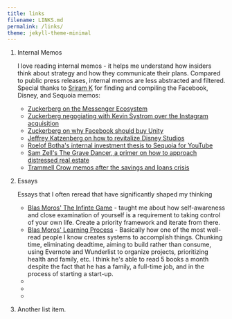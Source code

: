 ```yaml
---
title: links
filename: LINKS.md
permalink: /links/
theme: jekyll-theme-minimal
--- 
```

1.  Internal Memos

    I love reading internal memos - it helps me understand how insiders think about strategy and how they communicate their plans. Compared to public press releases, internal memos are less abstracted and filtered. Special thanks to [Sriram K](https://sriramk.com/) for finding and compiling the Facebook, Disney, and Sequoia memos:

    * [Zuckerberg on the Messenger Ecosystem](https://sriramk.com/memos/zuck-messenger-ecosystem.pdf)
    * [Zuckerberg negogiating with Kevin Systrom over the Instagram acquisition](https://sriramk.com/memos/zuck_systrom.pdf)
    * [Zuckerberg on why Facebook should buy Unity](https://sriramk.com/memos/zuck-unity.pdf)
    * [Jeffrey Katzenberg on how to revitalize Disney Studios](https://sriramk.com/memos/katzenberg.pdf)
    * [Roelof Botha's internal investment thesis to Sequoia for YouTube](https://sriramk.com/memos/roelof-youtube.pdf)
    * [Sam Zell's The Grave Dancer, a primer on how to approach distressed real estate](https://www.samzell.com/wp-content/uploads/1982_The_Grave_Dancer.pdf)
    * [Trammell Crow memos after the savings and loans crisis](https://static1.squarespace.com/static/583dd4ce725e25dc1167e2f8/t/5ec46ed40dec8d7e10e5edf8/1589931736874/Trammel+Crow+Lessons+learned_from_the_real_estate_crisis_of_the_1980_s_1585704769+%281%29.pdf)
    

2.  Essays
    
    Essays that I often reread that have significantly shaped my thinking
    * [Blas Moros' The Infinte Game](https://secureservercdn.net/166.62.107.55/297.bb9.myftpupload.com/wp-content/uploads/2019/12/The-Infinite-Game_Rabbit-Hole-1.pdf) - taught me about how self-awareness and close examination of yourself is a requirement to taking control of your own life. Create a priority framework and iterate from there.
    * [Blas Moros' Learning Process](https://secureservercdn.net/166.62.107.55/297.bb9.myftpupload.com/wp-content/uploads/2020/04/My-Learning-Process-1.pdf) - Basically how one of the most well-read people I know creates systems to accomplish things. Chunking time, eliminating deadtime, aiming to build rather than consume, using Evernote and Wunderlist to organize projects, prioritizing health and family, etc. I think he's able to read 5 books a month despite the fact that he has a family, a full-time job, and in the process of starting a start-up.
    * []()
    * []()
    * []()

3.  Another list item.
